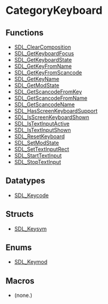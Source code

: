 # CategoryKeyboard

## Functions

<!-- DO NOT HAND-EDIT CATEGORY LISTS, THEY ARE AUTOGENERATED AND WILL BE OVERWRITTEN, BASED ON TAGS IN INDIVIDUAL PAGE FOOTERS. EDIT THOSE INSTEAD. -->
<!-- BEGIN CATEGORY LIST: CategoryKeyboard, CategoryAPIFunction -->
- [SDL_ClearComposition](SDL_ClearComposition)
- [SDL_GetKeyboardFocus](SDL_GetKeyboardFocus)
- [SDL_GetKeyboardState](SDL_GetKeyboardState)
- [SDL_GetKeyFromName](SDL_GetKeyFromName)
- [SDL_GetKeyFromScancode](SDL_GetKeyFromScancode)
- [SDL_GetKeyName](SDL_GetKeyName)
- [SDL_GetModState](SDL_GetModState)
- [SDL_GetScancodeFromKey](SDL_GetScancodeFromKey)
- [SDL_GetScancodeFromName](SDL_GetScancodeFromName)
- [SDL_GetScancodeName](SDL_GetScancodeName)
- [SDL_HasScreenKeyboardSupport](SDL_HasScreenKeyboardSupport)
- [SDL_IsScreenKeyboardShown](SDL_IsScreenKeyboardShown)
- [SDL_IsTextInputActive](SDL_IsTextInputActive)
- [SDL_IsTextInputShown](SDL_IsTextInputShown)
- [SDL_ResetKeyboard](SDL_ResetKeyboard)
- [SDL_SetModState](SDL_SetModState)
- [SDL_SetTextInputRect](SDL_SetTextInputRect)
- [SDL_StartTextInput](SDL_StartTextInput)
- [SDL_StopTextInput](SDL_StopTextInput)
<!-- END CATEGORY LIST -->

## Datatypes

<!-- DO NOT HAND-EDIT CATEGORY LISTS, THEY ARE AUTOGENERATED AND WILL BE OVERWRITTEN, BASED ON TAGS IN INDIVIDUAL PAGE FOOTERS. EDIT THOSE INSTEAD. -->
<!-- BEGIN CATEGORY LIST: CategoryKeyboard, CategoryAPIDatatype -->
- [SDL_Keycode](SDL_Keycode)
<!-- END CATEGORY LIST -->

## Structs

<!-- DO NOT HAND-EDIT CATEGORY LISTS, THEY ARE AUTOGENERATED AND WILL BE OVERWRITTEN, BASED ON TAGS IN INDIVIDUAL PAGE FOOTERS. EDIT THOSE INSTEAD. -->
<!-- BEGIN CATEGORY LIST: CategoryKeyboard, CategoryAPIStruct -->
- [SDL_Keysym](SDL_Keysym)
<!-- END CATEGORY LIST -->

## Enums

<!-- DO NOT HAND-EDIT CATEGORY LISTS, THEY ARE AUTOGENERATED AND WILL BE OVERWRITTEN, BASED ON TAGS IN INDIVIDUAL PAGE FOOTERS. EDIT THOSE INSTEAD. -->
<!-- BEGIN CATEGORY LIST: CategoryKeyboard, CategoryAPIEnum -->
- [SDL_Keymod](SDL_Keymod)
<!-- END CATEGORY LIST -->

## Macros

<!-- DO NOT HAND-EDIT CATEGORY LISTS, THEY ARE AUTOGENERATED AND WILL BE OVERWRITTEN, BASED ON TAGS IN INDIVIDUAL PAGE FOOTERS. EDIT THOSE INSTEAD. -->
<!-- BEGIN CATEGORY LIST: CategoryKeyboard, CategoryAPIMacro -->
- (none.)
<!-- END CATEGORY LIST -->

